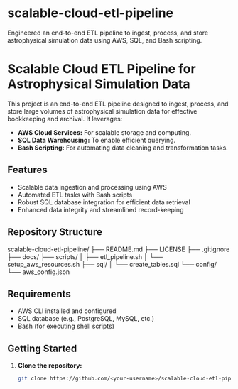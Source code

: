 # scalable-cloud-etl-pipeline
Engineered an end-to-end ETL pipeline to ingest, process, and store astrophysical simulation data using AWS, SQL, and Bash scripting.


# Scalable Cloud ETL Pipeline for Astrophysical Simulation Data

This project is an end-to-end ETL pipeline designed to ingest, process, and store large volumes of astrophysical simulation data for effective bookkeeping and archival. It leverages:

- **AWS Cloud Services:** For scalable storage and computing.
- **SQL Data Warehousing:** To enable efficient querying.
- **Bash Scripting:** For automating data cleaning and transformation tasks.

## Features

- Scalable data ingestion and processing using AWS
- Automated ETL tasks with Bash scripts
- Robust SQL database integration for efficient data retrieval
- Enhanced data integrity and streamlined record-keeping

## Repository Structure

scalable-cloud-etl-pipeline/ ├── README.md ├── LICENSE ├── .gitignore ├── docs/ ├── scripts/ │ ├── etl_pipeline.sh │ └── setup_aws_resources.sh ├── sql/ │ └── create_tables.sql └── config/ └── aws_config.json


## Requirements

- AWS CLI installed and configured
- SQL database (e.g., PostgreSQL, MySQL, etc.)
- Bash (for executing shell scripts)

## Getting Started

1. **Clone the repository:**
   ```bash
   git clone https://github.com/<your-username>/scalable-cloud-etl-pipeline.git
